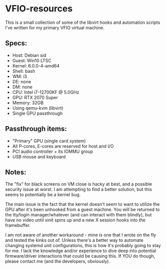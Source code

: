# VFIO-resources
This is a small collection of some of the libvirt hooks and automation scripts I've written for my primary VFIO virtual machine.

## Specs:
* Host: Debian sid
* Guest: Win10 LTSC
* Kernel: 6.0.0-4-amd64 
* Shell: bash 
* WM: i3
* DE: none
* DM: none
* CPU: Intel i7-12700KF @ 5.0GHz 
* GPU: RTX 2070 Super 
* Memory: 32GB 
* Using qemu-kvm (libvirt)
* Single GPU passthrough

## Passthrough items:
* "Primary" GPU (single card system)
* All P-cores, E-cores are reserved for host and I/O
* PCI audio controller + its IOMMU group
* USB mouse and keyboard


## Notes:
The "fix" for black screens on VM close is hacky at best, and a possible security issue at worst. I am attempting to find a better solution, but this seems to potentially be a kernel bug.

The main issue is the fact that the kernel doesn't seem to want to utilize the GPU after it's been unhooked from a guest machine. You will be returned to the tty/login manager/whatever (and can interact with them blindly), but have no video until xinit spins up and a new X session hooks into the framebuffer. 

I am not aware of another workaround - mine is one that I wrote on the fly and tested the kinks out of. Unless there's a better way to automate changing systemd unit configurations, this is how it's probably going to stay for me. I lack the knowledge and/or experience to dive deep into potential firmware/driver interactions that could be causing this. If YOU do though, please contact me (and the developers, obviously).
